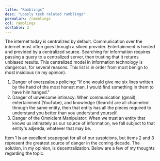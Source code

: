 ```yaml
---
title: "Ramblings"
desc: "Loosly tech related ramblings"
permalink: /ramblings
col: ramblings
sortable: 3
---
```


The internet today is centralized by default. Communication over the internet most often goes through a siloed provider. Entertainment is hosted and provided by a centralized source. Searching for information requires passing a query to a centralized server, then trusting that it returns unbiased results. This centralized model in information technology is dangerous, for several reasons. This list is in order from most benign to most insidious (in my opinion).

 1. Danger of overzealous policing: "If one would give me six lines written by the hand of the most honest man, I would find something in them to have him hanged."
 2. Danger of unwelcome intimacy: When communication (gmail), entertainment (YouTube), and knowledge (Search) are all channeled through the same entity, then that entity has all the pieces required to understand you better than you understand yourself.
 3. Danger of the Omnicient Manipulator: When we trust an entity that knows us intimately as our source of information, we fall subject to that entity's adjenda, whatever that may be.

Item 1 is an excellent scapegoat for all of our suspicions, but items 2 and 3 represent the greatest source of danger in the coming decade. The solution, in my opinion, is decentralization. Below are a few of my thoughts regarding the topic.
